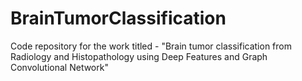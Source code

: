 # BrainTumorClassification
Code repository for the work titled - "Brain tumor classification from Radiology and Histopathology using Deep Features and Graph Convolutional Network"
